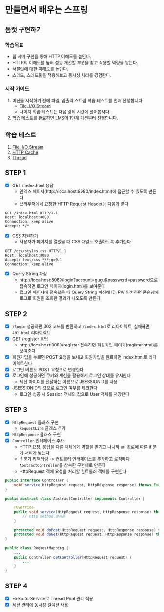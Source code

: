 # 만들면서 배우는 스프링

## 톰캣 구현하기

### 학습목표
- 웹 서버 구현을 통해 HTTP 이해도를 높인다.
- HTTP의 이해도를 높혀 성능 개선할 부분을 찾고 적용할 역량을 쌓는다.
- 서블릿에 대한 이해도를 높인다.
- 스레드, 스레드풀을 적용해보고 동시성 처리를 경험한다.

### 시작 가이드
1. 미션을 시작하기 전에 파일, 입출력 스트림 학습 테스트를 먼저 진행합니다.
    - [File, I/O Stream](study/src/test/java/study)
    - 나머지 학습 테스트는 다음 강의 시간에 풀어봅시다.
2. 학습 테스트를 완료하면 LMS의 1단계 미션부터 진행합니다.

## 학습 테스트
1. [File, I/O Stream](study/src/test/java/study)
2. [HTTP Cache](study/src/test/java/cache)
3. [Thread](study/src/test/java/thread)

## STEP 1
- [x] GET /index.html 응답
  - 인덱스 페이지(http://localhost:8080/index.html)에 접근할 수 있도록 만든다
  - 브라우저에서 요청한 HTTP Request Header는 다음과 같다
```http request
GET /index.html HTTP/1.1
Host: localhost:8080
Connection: keep-alive
Accept: */*

```

- [x] CSS 지원하기
  - 사용자가 페이지를 열었을 때 CSS 파일도 호출하도록 추가한다
```http request
GET /css/styles.css HTTP/1.1
Host: localhost:8080
Accept: text/css,*/*;q=0.1
Connection: keep-alive

```

- [x] Query String 파싱
  - http://localhost:8080/login?account=gugu&password=password으로 접속하면 로그인 페이지(login.html)를 보여준다
  - 로그인 페이지에 접속했을 때 Query String 파싱해 ID, PW 일치하면 콘솔창에 로그로 회원을 조회한 결과가 나오도록 만든다

## STEP 2

- [x] `/login` 성공하면 302 코드를 반환하고 `/index.html`로 리다이렉트, 실패하면 `401.html` 리다이렉트
- [x] GET /register 응답
  - http://localhost:8080/register 접속하면 회원가입 페이지(register.html)를 보여준다
- [x] 회원가입을 누르면 POST 요청을 보내고 회원가입을 완료하면 index.html로 리다이렉트한다
- [x] 로그인 버튼도 POST 요청으로 변경한다
- [x] 로그인에 성공하면 쿠키와 세션을 활용해서 로그인 상태를 유지한다
  - 세션 아이디를 전달하는 이름으로 JSESSIONID를 사용
- [x] JSESSIONID의 값으로 로그인 여부를 체크한다
  - 로그인 성공 시 Session 객체의 값으로 User 객체를 저장한다

## STEP 3
- [x] `HttpRequest` 클래스 구현
  - `RequestLine` 클래스 추가
- [x] `HttpResponse` 클래스 구현
- [x] `Controller` 인터페이스 추가
  - HTTP 요청, 응답을 다른 객체에게 역할을 맡기고 나니까 uri 경로에 따른 if 분기 처리가 남는다
  - if 분기 리팩터링 -> 컨트롤러 인터페이스를 추가하고 로직마다 `AbstractController`를 상속한 구현체로 만든다
  - HttpRequest 객체 요청을 처리할 컨트롤러 객체를 구현한다
```java
public interface Controller {
    void service(HttpRequest request, HttpResponse response) throws Exception;
}

public abstract class AbstractController implements Controller {

    @Override
    public void service(HttpRequest request, HttpResponse response) throws Exception {
        // http method 분기문
    }

    protected void doPost(HttpRequest request, HttpResponse response) throws Exception { /* NOOP */ }
    protected void doGet(HttpRequest request, HttpResponse response) throws Exception { /* NOOP */ }
}

public class RequestMapping {
    ...
    public Controller getController(HttpRequest request) {
        ...
    }
}

```

## STEP 4
- [x] ExecutorService로 Thread Pool 관리 적용
- [x] 세션 관리에 동시성 컬렉션 사용
